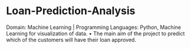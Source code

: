 # Loan-Prediction-Analysis
Domain: Machine Learning | Programming Languages: Python,   Machine Learning for visualization of data.  • The main aim of the project to predict which of the customers will have their  loan approved. 

